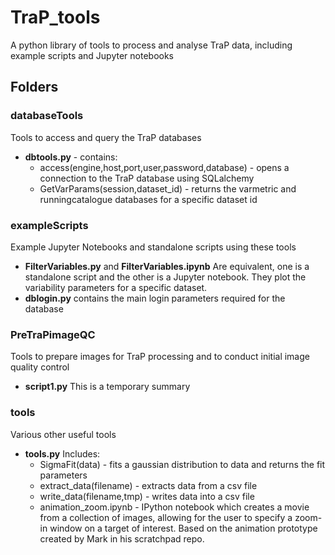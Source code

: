 # TraP_tools
A python library of tools to process and analyse TraP data, including example scripts and Jupyter notebooks

## Folders

### databaseTools
Tools to access and query the TraP databases
* **dbtools.py** - contains:
  * access(engine,host,port,user,password,database) - opens a connection to the TraP database using SQLalchemy
  * GetVarParams(session,dataset_id) - returns the varmetric and runningcatalogue databases for a specific dataset id

### exampleScripts
Example Jupyter Notebooks and standalone scripts using these tools
* **FilterVariables.py** and **FilterVariables.ipynb** Are equivalent, one is a standalone script and the other is a Jupyter notebook. They plot the variability parameters for a specific dataset.
* **dblogin.py** contains the main login parameters required for the database

### PreTraPimageQC
Tools to prepare images for TraP processing and to conduct initial image quality control
* **script1.py** This is a temporary summary

### tools
Various other useful tools 
* **tools.py** Includes:
  * SigmaFit(data) - fits a gaussian distribution to data and returns the fit parameters
  * extract_data(filename) - extracts data from a csv file
  * write_data(filename,tmp) - writes data into a csv file
  * animation_zoom.ipynb - IPython notebook which creates a movie from a collection of images, allowing for the user to specify a zoom-in window on a target of interest. Based on the animation prototype created by Mark in his scratchpad repo.

